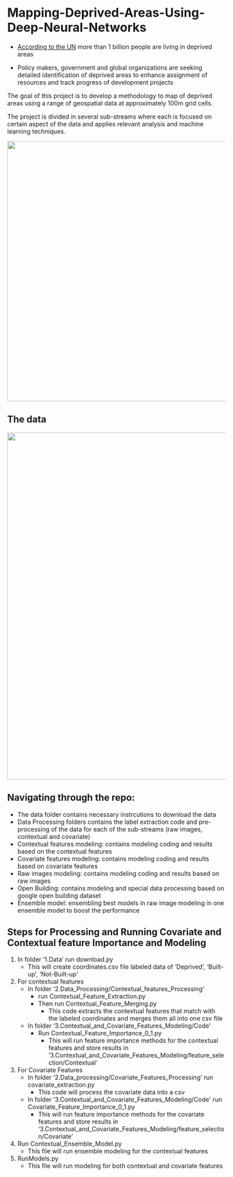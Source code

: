 # Mapping-Deprived-Areas-Using-Deep-Neural-Networks

* [According to the UN](https://unstats.un.org/sdgs/report/2019/goal-11/) more than 1 billion people are living in deprived areas

* Policy makers, government and global organizations are seeking detailed identification of deprived areas to enhance assignment of resources and track progress of development projects 

The goal of this project is to develop a methodology to map of deprived areas using a range of geospatial data at
approximately 100m grid cells. 

The project is divided in several sub-streams where each is focused on certain aspect of the data and applies relevant analysis and machine learning techniques.

<img src = "https://user-images.githubusercontent.com/34656794/165091702-398c5a32-69bf-4d95-b376-15c093dc0cf9.png" width="600" hight="450">  

## The data
<img src = "https://user-images.githubusercontent.com/34656794/165094527-8ae4b4a6-3567-4136-a0c4-6408548cb570.png" width="800" hight="600">  



## Navigating through the repo:

* The data folder contains necessary instrcutions to download the data
* Data Processing folders contains the label extraction code and pre-processing of the data for each of the sub-streams (raw images, contextual and covariate)
* Contextual features modeling: contains modeling coding and results based on the contextual features
* Covariate features modeling: contains modeling coding and results based on covariate features
* Raw images modeling: contains modeling coding and results based on raw images 
* Open Building: contains modeling and special data processing based on google open building dataset
* Ensemble model: ensembling best models in raw image modeling in one ensemble model to boost the performance

## Steps for Processing and Running Covariate and Contextual feature Importance and Modeling

1. In folder ‘1.Data’  run download.py
    * This will create coordinates.csv file labeled data of ‘Deprived’, ‘Built-up’, ‘Not-Built-up’
2. For contextual features
    * In folder ‘2.Data_Processing/Contextual_features_Processing’
        *  run Contextual_Feature_Extraction.py
        * Then run Contextual_Feature_Merging.py
            * This code extracts the contextual features that match with the labeled coordinates and merges them all into one csv file 
    * In folder ‘3.Contextual_and_Covariate_Features_Modeling/Code'
        * Run Contextual_Feature_Importance_0_1.py
            * This will run feature importance methods for the contextual features and store results in ‘3.Contextual_and_Covariate_Features_Modeling/feature_selection/Contextual’
  3. For Covariate Features
      * In folder ‘2.Data_processing/Covariate_Features_Processing’ run covariate_extraction.py
        * This code will process the covariate data into a csv
      * In folder ‘3.Contextual_and_Covariate_Features_Modeling/Code'  run Covariate_Feature_Importance_0_1.py
        * This will run feature importance methods for the covariate features and store results in ‘3.Contextual_and_Covariate_Features_Modeling/feature_selection/Covariate’
  4. Run Contextual_Ensemble_Model.py
      * This file will run ensemble modeling for the contextual features
  5. RunModels.py
      * This file will run modeling for both contextual and covariate features

